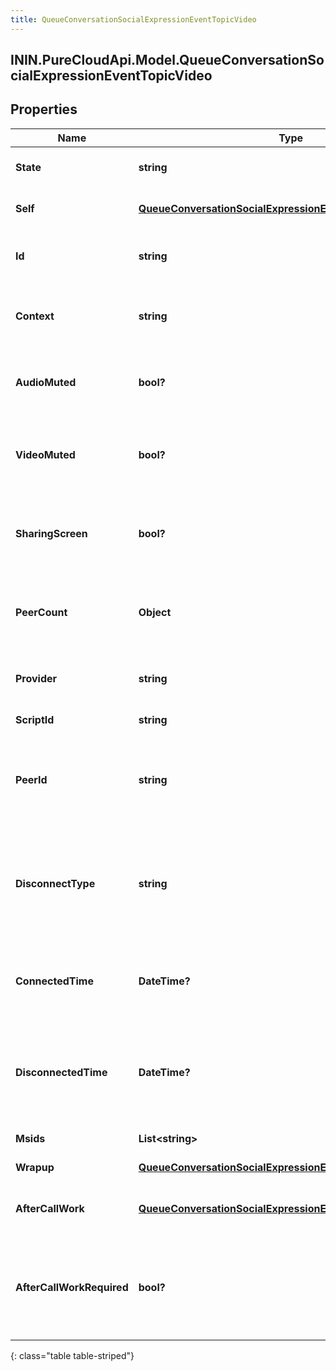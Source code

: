 ```yaml
---
title: QueueConversationSocialExpressionEventTopicVideo
---
```

## ININ.PureCloudApi.Model.QueueConversationSocialExpressionEventTopicVideo

## Properties

|Name | Type | Description | Notes|
|------------ | ------------- | ------------- | -------------|
| **State** | **string** | The connection state of this communication. | [optional] |
| **Self** | [**QueueConversationSocialExpressionEventTopicAddress**](QueueConversationSocialExpressionEventTopicAddress.html) | Address and name data for a call endpoint. | [optional] |
| **Id** | **string** | A globally unique identifier for this communication. | [optional] |
| **Context** | **string** | The room id context (xmpp jid) for the conference session. | [optional] |
| **AudioMuted** | **bool?** | Indicates whether this participant has muted their outgoing audio. | [optional] |
| **VideoMuted** | **bool?** | Indicates whether this participant has muted/paused their outgoing video. | [optional] |
| **SharingScreen** | **bool?** | Indicates whether this participant is sharing their screen to the session. | [optional] |
| **PeerCount** | **Object** | The number of peer participants from the perspective of the participant in the conference. | [optional] |
| **Provider** | **string** | The media provider controlling the video. | [optional] |
| **ScriptId** | **string** | The UUID of the script to use. | [optional] |
| **PeerId** | **string** | The id of the peer communication corresponding to a matching leg for this communication. | [optional] |
| **DisconnectType** | **string** | System defined string indicating what caused the communication to disconnect. Will be null until the communication disconnects. | [optional] |
| **ConnectedTime** | **DateTime?** | The timestamp when this communication was connected in the cloud clock. | [optional] |
| **DisconnectedTime** | **DateTime?** | The timestamp when this communication disconnected from the conversation in the provider clock. | [optional] |
| **Msids** | **List&lt;string&gt;** | List of media stream ids | [optional] |
| **Wrapup** | [**QueueConversationSocialExpressionEventTopicWrapup**](QueueConversationSocialExpressionEventTopicWrapup.html) | Call wrap up or disposition data. | [optional] |
| **AfterCallWork** | [**QueueConversationSocialExpressionEventTopicAfterCallWork**](QueueConversationSocialExpressionEventTopicAfterCallWork.html) | A communication&#39;s after-call work data. | [optional] |
| **AfterCallWorkRequired** | **bool?** | Indicates if after-call is required for a communication. Only used when the ACW Setting is Agent Requested. | [optional] |
{: class="table table-striped"}


